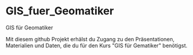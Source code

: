 # GIS_fuer_Geomatiker
GIS für Geomatiker

Mit diesem github Projekt erhälst du Zugang zu den Präsentationen, Materialien und Daten, die du für den Kurs "GIS für Gematiker" benötigst.
